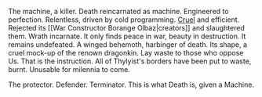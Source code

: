 The machine, a killer. 
Death reincarnated as machine. 
Engineered to perfection. 
Relentless, driven by cold programming. [Cruel](Routines.md) and efficient. Rejected its [[War Constructor Borange Olbaz|creators]] and slaughtered them. 
Wrath incarnate. It only finds peace in war, beauty in destruction. 
It remains undefeated. 
A winged behemoth, harbinger of death. Its shape, a cruel mock-up of the renown dragonkin. 
Lay waste to those who oppose Us. 
That is the instruction. All of Thylyist's borders have been put to waste, burnt. Unusable for milennia to come.  

The protector. Defender. Terminator.
This is what Death is, given a Machine. 